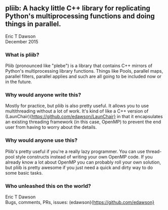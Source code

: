 pliib: A hacky little C++ library for replicating Python's multiprocessing functions and doing things in parallel.
-------
Eric T Dawson  
December 2015

### What is pliib?
Pliib (pronounced like "plebe") is a library that contains C++ mirrors of
Python's multiprocessing library functions. Things like Pools, parallel maps,
parallel filters, parallel applies and such are all going to be included now
or in the future.


### Why would anyone write this?  
Mostly for practice, but pliib is also pretty useful. It allows you to use
multithreading without a lot of work. It's kind of like a C++ version of 
(LaunChair){https://github.com/edawson/LaunChair} in that it encapsulates
an existing threading framework (in this case, OpenMP) to prevent the end
user from having to worry about the details.

### Why would anyone use this?  
Pliib's pretty useful if you're a really lazy programmer. You can use
thread-pool style constructs instead of writing your own OpenMP code. If
you already know a lot about OpenMP you can probably roll your own solution,
but pliib is pretty awesome if you just need a quick and dirty way to do
some basic tasks.

### Who unleashed this on the world?
Eric T Dawson  
Bugs, comments, PRs, issues: (edawson){https://github.com/edawson}

